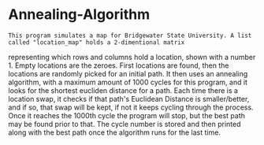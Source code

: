 # Annealing-Algorithm
    This program simulates a map for Bridgewater State University. A list called "location_map" holds a 2-dimentional matrix 
representing which rows and columns hold a location, shown with a number 1. Empty locations are the zeroes.
    First locations are found, then the locations are randomly picked for an initial path. It then uses an annealing algorithm, 
with a maximum amount of 1000 cycles for this program, and it looks for the shortest eucliden distance for a path. Each time 
there is a location swap, it checks if that path's Euclidean Distance is smaller/better, and if so, that swap will be kept, 
if not it keeps cycling through the process.
    Once it reaches the 1000th cycle the program will stop, but the best path may be found prior to that. The cycle number is 
stored and then printed along with the best path once the algorithm runs for the last time.
